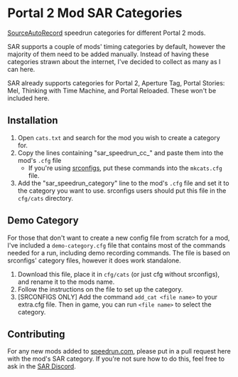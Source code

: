 # Portal 2 Mod SAR Categories
[SourceAutoRecord](https://sar.portal2.sr) speedrun categories for different Portal 2 mods.

SAR supports a couple of mods' timing categories by default, however the majority of them need to be added manually. Instead of having these categories strawn about the internet, I've decided to collect as many as I can here.

SAR already supports categories for Portal 2, Aperture Tag, Portal Stories: Mel, Thinking with Time Machine, and Portal Reloaded. These won't be included here.

## Installation
1. Open `cats.txt` and search for the mod you wish to create a category for.
2. Copy the lines containing "sar_speedrun_cc_" and paste them into the mod's `.cfg` file
   - If you're using [srconfigs](https://github.com/p2sr/srconfigs), put these commands into the `mkcats.cfg` file.
3. Add the "sar_speedrun_category" line to the mod's `.cfg` file and set it to the category you want to use. srconfigs users should put this file in the `cfg/cats` directory.

## Demo Category
For those that don't want to create a new config file from scratch for a mod, I've included a `demo-category.cfg` file that contains most of the commands needed for a run, including demo recording commands. The file is based on srconfigs' category files, however it does work standalone.

1. Download this file, place it in `cfg/cats` (or just cfg without srconfigs), and rename it to the mods name.
2. Follow the instructions on the file to set up the category.
3. [SRCONFIGS ONLY] Add the command `add_cat <file name>` to your extra.cfg file. Then in game, you can run `<file name>` to select the category.

## Contributing
For any new mods added to [speedrun.com](https://github.com/p2sr/srconfigs), please put in a pull request here with the mod's SAR category. If you're not sure how to do this, feel free to ask in the [SAR Discord](https://discord.gg/p2sr).